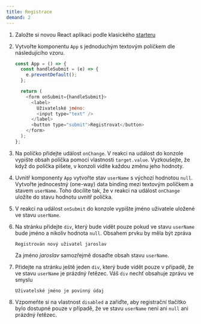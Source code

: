 ```yaml
---
title: Registrace
demand: 2
---
```


1. Založte si novou React aplikaci podle klasického [starteru](https://github.com/Czechitas-podklady-WEB/project-starter/archive/react-starter.zip)
1. Vytvořte komponentu `App` s jednoduchým textovým políčkem dle následujícího vzoru.

   ```js
   const App = () => {
     const handleSubmit = (e) => {
       e.preventDefault();
     };

     return (
       <form onSubmit={handleSubmit}>
         <label>
           Uživatelské jméno:
           <input type="text" />
         </label>
         <button type="submit">Registrovat</button>
       </form>
     );
   };
   ```

1. Na políčko přidejte událost `onChange`. V reakci na událost do konzole vypište obsah políčka pomocí vlastnosti `target.value`. Vyzkoušejte, že když do políčka píšete, v konzoli vidíte každou změnu jeho hodnoty.
1. Uvnitř komponenty `App` vytvořte stav `userName` s výchozí hodnotou `null`. Vytvořte jednocestný (one-way) data binding mezi textovým políčkem a stavem `userName`. Toho docílíte tak, že v reakci na událost `onChange` uložíte do stavu hodnotu uvnitř políčka.
1. V reakci na událost `onSubmit` do konzole vypište jméno uživatele uložené ve stavu `userName`.
1. Na stránku přidejte `div`, který bude vidět pouze pokud ve stavu `userName` bude jméno a nikoliv hodnota `null`. Obsahem prvku by měla být zpráva
   ```
   Registrován nový uživatel jaroslav
   ```
   Za jméno <i>jaroslav</i> samozřejmě dosaďte obsah stavu `userName`.
1. Přidejte na stránku ještě jeden `div`, který bude vidět pouze v případě, že ve stavu `userName` je prázdný řetězec. Váš `div` nechť obsahuje zprávu ve smyslu
   ```
   Uživatelské jméno je povinný údaj
   ```
1. Vzpomeňte si na vlastnost `disabled` a zařiďte, aby registrační tlačítko bylo dostupné pouze v případě, že ve stavu `userName` není ani `null` ani prázdný řetězec.
